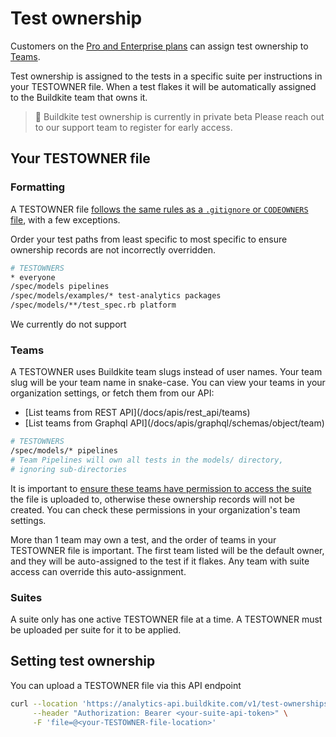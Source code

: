 # Test ownership

Customers on the [Pro and Enterprise plans](https://buildkite.com/pricing) can assign test ownership to [Teams](/docs/team-management/permissions).

Test ownership is assigned to the tests in a specific suite per instructions in your TESTOWNER file. When a test flakes it will be automatically assigned to the Buildkite team that owns it.

> 📘 Buildkite test ownership is currently in private beta
> Please reach out to our support team to register for early access.

## Your TESTOWNER file

### Formatting
A TESTOWNER file [follows the same rules as a `.gitignore` or `CODEOWNERS` file](https://docs.github.com/en/repositories/managing-your-repositorys-settings-and-features/customizing-your-repository/about-code-owners#example-of-a-codeowners-file), with a few exceptions.

Order your test paths from least specific to most specific to ensure ownership records are not incorrectly overridden.

```bash
# TESTOWNERS
* everyone
/spec/models pipelines
/spec/models/examples/* test-analytics packages
/spec/models/**/test_spec.rb platform
```

We currently do not support

### Teams
A TESTOWNER uses Buildkite team slugs instead of user names. Your team slug will be your team name in snake-case. You can view your teams in your organization settings, or fetch them from our API:
<ul>
	<li>[List teams from REST API](/docs/apis/rest_api/teams)</li>
	<li>[List teams from Graphql API](/docs/apis/graphql/schemas/object/team)</li>
</ul>


```bash
# TESTOWNERS
/spec/models/* pipelines
# Team Pipelines will own all tests in the models/ directory,
# ignoring sub-directories
```
It is important to [ensure these teams have permission to access the suite](/docs/test-analytics/permissions#manage-teams-and-permissions) the file is uploaded to, otherwise these ownership records will not be created. You can check these permissions in your organization's team settings.

More than 1 team may own a test, and the order of teams in your TESTOWNER file is important. The first team listed will be the default owner, and they will be auto-assigned to the test if it flakes. Any team with suite access can override this auto-assignment.

### Suites
A suite only has one active TESTOWNER file at a time. A TESTOWNER must be uploaded per suite for it to be applied.

## Setting test ownership

You can upload a TESTOWNER file via this API endpoint

```bash
curl --location 'https://analytics-api.buildkite.com/v1/test-ownerships' \
     --header "Authorization: Bearer <your-suite-api-token>" \
     -F 'file=@<your-TESTOWNER-file-location>'
```




